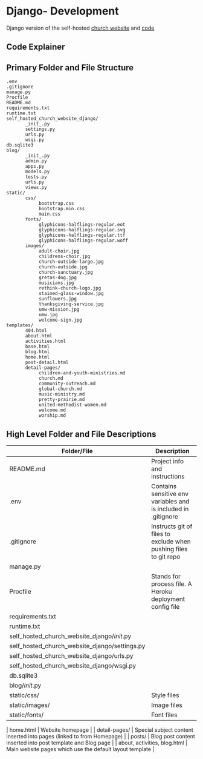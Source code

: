 # Django- Development

Django version of the self-hosted [church website](https://self-hosted-church-website.herokuapp.com) and [code](https://github.com/KatherineMichel/self-hosted-church-website-django)<br>

## Code Explainer

## Primary Folder and File Structure

    .env
    .gitignore
    manage.py
    Procfile
    README.md
    requirements.txt
    runtime.txt
    self_hosted_church_website_django/
           _init_.py
           settings.py
           urls.py
           wsgi.py
    db.sqlite3
    blog/
           _init_.py
           admin.py
           apps.py
           models.py
           tests.py
           urls.py
           views.py
    static/    
           css/
                bootstrap.css
                bootstrap.min.css
                main.css
           fonts/   
                glyphicons-halflings-regular.eot
                glyphicons-halflings-regular.svg
                glyphicons-halflings-regular.ttf
                glyphicons-halflings-regular.woff
           images/
                adult-choir.jpg
                childrens-choir.jpg
                church-outside-large.jpg
                church-outside.jpg
                church-sanctuary.jpg
                gretas-dog.jpg
                musicians.jpg
                rethink-church-logo.jpg
                stained-glass-window.jpg
                sunflowers.jpg
                thanksgiving-service.jpg
                umw-mission.jpg
                umw.jpg
                welcome-sign.jpg
    templates/
           404.html
           about.html
           activities.html
           base.html
           blog.html
           home.html             
           post-detail.html             
           detail-pages/
                children-and-youth-ministries.md
                church.md
                community-outreach.md
                global-church.md
                music-ministry.md
                pretty-prairie.md
                united-methodist-women.md
                welcome.md
                worship.md
           
## High Level Folder and File Descriptions

| Folder/File                                     | Description                                                           |
| ----------------------------------------------- | --------------------------------------------------------------------- |
| README.md                                       | Project info and instructions                                         |
| .env                                            | Contains sensitive env variables and is included in .gitignore        |
| .gitignore                                      | Instructs git of files to exclude when pushing files to git repo      |
| manage.py                                       |                                                                       |
| Procfile                                        | Stands for process file. A Heroku deployment config file              |
| requirements.txt                                |                                                                       |
| runtime.txt                                     |                                                                       |
| self_hosted_church_website_django/_init_.py     |                                                                       |
| self_hosted_church_website_django/settings.py   |                                                                       |
| self_hosted_church_website_django/urls.py       |                                                                       |
| self_hosted_church_website_django/wsgi.py       |                                                                       |
| db.sqlite3                                      |                                                                       |
| blog/_init_.py                                  |                                                                       | | blog/admin.py                                   |                                                                       | | blog/apps.py                                    |                                                                       | | blog/models.py                                  |                                                                       | | blog/tests.py                                   |                                                                       |  | blog/urls.py                                    |                                                                       | | blog/views.py                                   |                                                                       |
| static/css/                                     | Style files                                                           |
| static/images/                                  | Image files                                                           |
| static/fonts/                                   | Font files                                                            |

| home.html                                       | Website homepage                                                      |
| detail-pages/                                   | Special subject content inserted into pages (linked to from Homepage) |
| posts/                                          | Blog post content inserted into post template and Blog page           |
| about, activities, blog.html                    | Main website pages which use the default layout template              |
